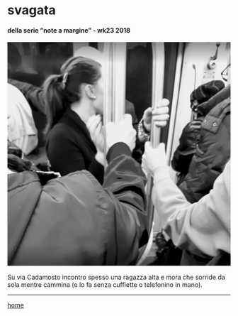 # svagata  

#### della serie “note a margine” - wk23 2018  
![](/interarete029.png "Metro B - da sola")  

Su via Cadamosto incontro spesso una ragazza alta e mora che sorride da sola mentre cammina (e lo fa senza cuffiette o telefonino in mano). 

---  
[home](/interarete.md)   
